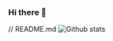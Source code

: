 ### Hi there 👋

<!--
**padulapankaja/padulapankaja** is a ✨ _special_ ✨ repository because its `README.md` (this file) appears on your GitHub profile.

Here are some ideas to get you started:

- 🔭 I’m currently working on ...
- 🌱 I’m currently learning ...
- 👯 I’m looking to collaborate on ...
- 🤔 I’m looking for help with ...
- 💬 Ask me about ...
- 📫 How to reach me: ...
- 😄 Pronouns: ...
- ⚡ Fun fact: ...
-->


// README.md
![Github stats](https://github-readme-stats.vercel.app/api?username=padulapankaja&theme=highcontrast&show_icons=true&count_private=true)
